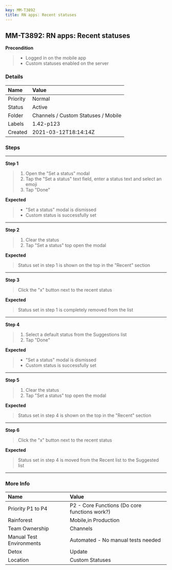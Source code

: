 ```yaml
---
key: MM-T3892
title: RN apps: Recent statuses
---
```


## MM-T3892: RN apps: Recent statuses

**Precondition**

> <article><ul><li>Logged in on the mobile app</li><li>Custom statuses enabled on the server</li></ul></article>

### Details

| Name     | Value                               |
| :------- | :---------------------------------- |
| Priority | Normal                              |
| Status   | Active                              |
| Folder   | Channels / Custom Statuses / Mobile |
| Labels   | 1.42-p123                           |
| Created  | 2021-03-12T18:14:14Z                |

### Steps

<hr/>

**Step 1**

> <article><ol><li>Open the "Set a status" modal</li><li>Tap the "Set a status" text field, enter a status text and select an emoji</li><li>Tap "Done"</li></ol></article>

**Expected**

> <article><ul><li>"Set a status" modal is dismissed</li><li>Custom status is successfully set</li></ul></article>

<hr/>

**Step 2**

> <article><ol><li>Clear the status</li><li>Tap "Set a status" top open the modal</li></ol></article>

**Expected**

> <article>Status set in step 1 is shown on the top in the "Recent" section</article>

<hr/>

**Step 3**

> <article>Click the "x" button next to the recent status</article>

**Expected**

> <article>Status set in step 1 is completely removed from the list</article>

<hr/>

**Step 4**

> <article><ol><li>Select a default status from the Suggestions list</li><li>Tap "Done"</li></ol></article>

**Expected**

> <article><ul><li>"Set a status" modal is dismissed</li><li>Custom status is successfully set</li></ul></article>

<hr/>

**Step 5**

> <article><ol><li>Clear the status</li><li>Tap "Set a status" top open the modal</li></ol></article>

**Expected**

> <article>Status set in step 4 is shown on the top in the "Recent" section</article>

<hr/>

**Step 6**

> <article>Click the "x" button next to the recent status</article>

**Expected**

> <article>Status set in step 4 is moved from the Recent list to the Suggested list&nbsp;</article>

<hr/>

### More Info

| Name                     | Value                                         |
| :----------------------- | :-------------------------------------------- |
| Priority P1 to P4        | P2 - Core Functions (Do core functions work?) |
| Rainforest               | Mobile,in Production                          |
| Team Ownership           | Channels                                      |
| Manual Test Environments | Automated - No manual tests needed            |
| Detox                    | Update                                        |
| Location                 | Custom Statuses                               |
